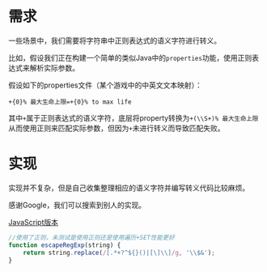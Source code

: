 # 需求

一些场景中，我们需要将字符串中正则表达式的语义字符进行转义。

比如，假设我们正在构建一个简单的类似Java中的`properties`功能，使用正则表达式来解析实际参数。

假设如下的properties文件（某个游戏中的中英文文本映射）：

```
+{0}% 最大生命上限=+{0}% to max life
```

其中`+`属于正则表达式的语义字符，底层将property转换为`+(\\S+)% 最大生命上限`从而使用正则来匹配实际参数，但因为`+`未进行转义而导致匹配失败。

# 实现

实现并不复杂，但是自己收集整理相应的语义字符并编写转义代码比较麻烦。

感谢Google，我们可以搜索到别人的实现。

[JavaScript版本](https://stackoverflow.com/questions/3446170/escape-string-for-use-in-javascript-regex)
```js
//使用了正则，未测试是使用正则还是使用遍历+SET性能更好
function escapeRegExp(string) {
    return string.replace(/[.*+?^${}()|[\]\\]/g, '\\$&');
}
```